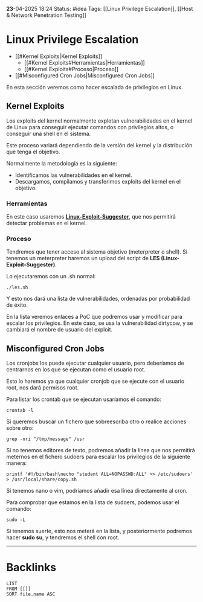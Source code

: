 **23**-04-2025 18:24
Status: #idea
Tags: [[Linux Privilege Escalation]], [[Host & Network Penetration Testing]]

# Linux Privilege Escalation

- [[#Kernel Exploits|Kernel Exploits]]
	- [[#Kernel Exploits#Herramientas|Herramientas]]
	- [[#Kernel Exploits#Proceso|Proceso]]
- [[#Misconfigured Cron Jobs|Misconfigured Cron Jobs]]

En esta sección veremos como hacer escalada de privilegios en Linux.

## Kernel Exploits

Los exploits del kernel normalmente explotan vulnerabilidades en el kernel de Linux para conseguir ejecutar comandos con privilegios altos, o conseguir una shell en el sistema.

Este proceso variará dependiendo de la versión del kernel y la distribución que tenga el objetivo.

Normalmente la metodología es la siguiente:

- Identificamos las vulnerabilidades en el kernel.
- Descargamos, compilamos y transferimos exploits del kernel en el objetivo.

### Herramientas

En este caso usaremos [**Linux-Exploit-Suggester**](https://github.com/The-Z-Labs/linux-exploit-suggester), que nos permitirá detectar problemas en el kernel.

### Proceso

Tendremos que tener acceso al sistema objetivo (meterpreter o shell). Si tenemos un meterpreter haremos un upload del script de **LES (Linux-Exploit-Suggester)**. 

Lo ejecutaremos con un .sh normal:

```shell
./les.sh
```

Y esto nos dará una lista de vulnerabilidades, ordenadas por probabilidad de éxito.

En la lista veremos enlaces a PoC que podremos usar y modificar para escalar los privilegios. En este caso, se usa la vulnerabilidad dirtycow, y se cambiará el nombre de usuario del exploit.

## Misconfigured Cron Jobs

Los cronjobs los puede ejecutar cualquier usuario, pero deberíamos de centrarnos en los que se ejecutan como el usuario root.

Esto lo haremos ya que cualquier cronjob que se ejecute con el usuario root, nos dará permisos root.

Para listar los crontab que se ejecutan usaríamos el comando:

```shell
crontab -l
```

Si queremos buscar un fichero que sobreescriba otro o realice acciones sobre otro:

```shell
grep -nri "/tmp/message" /usr
```

Si no tenemos editores de texto, podremos añadir la línea que nos permitirá meternos en el fichero sudoers para escalar los privilegios de la siguiente manera:

```shell
printf '#!/bin/bash\necho "student ALL=NOPASSWD:ALL" >> /etc/sudoers' > /usr/local/share/copy.sh
```

Si tenemos nano o vim, podríamos añadir esa línea directamente al cron.

Para comprobar que estamos en la lista de sudoers, podemos usar el comando: 

```shell
sudo -L
```

Si tenemos suerte, esto nos meterá en la lista, y posteriormente podremos hacer **sudo su**, y tendremos el shell con root.


---
# Backlinks

```dataview
LIST
FROM [[]]
SORT file.name ASC
```
